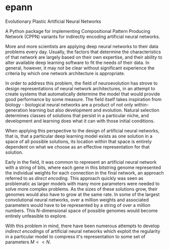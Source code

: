 # epann
Evolutionary Plastic Artificial Neural Networks

A Python package for implementing Compositional Pattern Producing Network (CPPN) variants for indirectly encoding artificial neural networks.


More and more scientists are applying deep neural networks to their data problems every day. Usually, the factors that determine the characteristics of that network are largely based on their own expertise, and their ability to alter available deep learning software to fit the needs of their data. In general, however, it may not be clear without significant experience the criteria by which one network architecture is appropriate.

In order to address this problem, the field of neuroevolution has strove to design representations of neural network architectures, in an attempt to create systems that automatically determine the model that would provide good performance by some measure. The field itself takes inspiration from biology - biological neural networks are a product of not only within-generation learning but also development and evolution. Natural selection determines classes of solutions that persist in a particular niche, and development and learning does what it can with those initial conditions. 

When applying this perspective to the design of artificial neural networks, that is, that a particular deep learning model exists as one solution in a space of all possible solutions, its location within that space is entirely dependent on what we choose as an effective representation for that solution.

Early in the field, it was common to represent an artificial neural network with a string of bits, where each gene in this bitstring genome represented the individual weights for each connection in the final network, an approach referred to as *direct encoding*. This approach quickly was seen as problematic as larger models with many more parameters were needed to solve more complex problems. As the sizes of these solutions grow, their genomes would also have to grow at the same rate. In some of the largest convolutional neural networks, over a million weights and associated parameters would have to be represented by a string of over a million numbers. This N-dimensional space of possible genomes would become entirely unfeasible to explore. 

With this problem in mind, there have been numerous attempts to develop *indirect encodings* of artificial neural networks which exploit the regularity in a particular model to compress it's representation to some set of parameters $M << N$.
